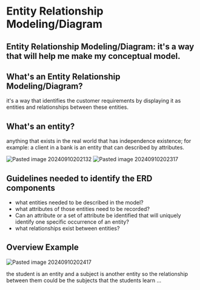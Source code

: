 
# Entity Relationship Modeling/Diagram
## Entity Relationship Modeling/Diagram: it's a way that will help me make my conceptual model.

## What's an Entity Relationship Modeling/Diagram?
it's a way that identifies the customer requirements by displaying it as entities and relationships between these entities.

## What's an entity?
anything that exists in the real world that has independence existence; for example: a client in a bank is an entity that can described by attributes.

![Pasted image 20240910202132](https://github.com/user-attachments/assets/2e03a9b2-26e7-481b-8e76-10273db34966)
![Pasted image 20240910202317](https://github.com/user-attachments/assets/aff9d4a5-5d83-4289-a14d-68972e5f31ca)

## Guidelines needed to identify the ERD components
- what entities needed to be described in the model?
- what attributes of those entities need to be recorded?
- Can an attribute or a set of attribute be identified that will uniquely identify one specific occurrence of an entity?
- what relationships exist between entities?


## Overview Example

![Pasted image 20240910202417](https://github.com/user-attachments/assets/03176b90-2ed5-44cb-9204-8e0d1fe017f8)

the student is an entity and a subject is another entity so the relationship between them could be the subjects that the students learn ...
